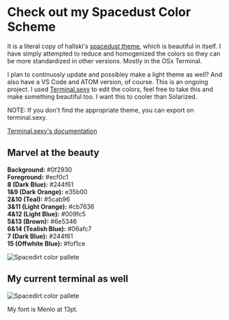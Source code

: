 # Check out my Spacedust Color Scheme
It is a literal copy of hallski's [spacedust theme,](https://github.com/hallski/spacedust-theme) which is beautiful in itself. I have simply attempted to reduce and homogenized the colors so they can be more standardized in other versions. Mostly in the OSx Terminal.

I plan to continuosly update and possibley make a light theme as well? And also have a VS Code and ATOM version, of course. 
This is an ongoing project.
I used [Terminal.sexy](https://terminal.sexy/) to edit the colors, feel free to take this and make something beautiful too. I want this to cooler than Solarized.

NOTE: If you don't find the appropriate theme, you can export on terminal.sexy.

[Terminal.sexy's documentation](https://github.com/stayradiated/terminal.sexy)

## Marvel at the beauty

**Background:** #0f2930  
**Foreground:** #ecf0c1  
**8 (Dark Blue):** #244f61  
**1&9 (Dark Orange):** e35b00  
**2&10 (Teal):** #5cab96  
**3&11 (Light Orange):** #cb7636  
**4&12 (Light Blue):** #009fc5  
**5&13 (Brown):** #6e5346  
**6&14 (Tealish Blue):** #06afc7  
**7 (Dark Blue):** #244f61  
**15 (Offwhite Blue):** #fof1ce  

![Spacedirt color pallete](https://raw.githubusercontent.com/pineapplegiant/spacedust-theme/master/spacedust.png "Color Palette for Spacedirt")

## My current terminal as well
![Spacedirt color pallete](https://raw.githubusercontent.com/pineapplegiant/spacedust-theme/master/terminal-prompt.png "Spacedirt terminal.app")

My font is Menlo at 13pt.  
